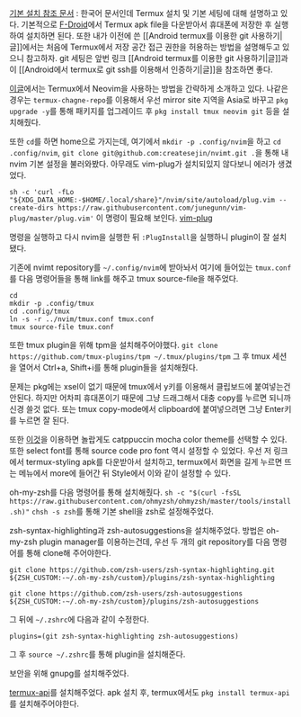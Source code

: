 [기본 설치 참조 문서](https://toopyo.tistory.com/entry/Termux%EC%95%88%EB%93%9C%EB%A1%9C%EC%9D%B4%EB%93%9C-%ED%8F%B0%EC%97%90%EC%84%9C-%ED%84%B0%EB%AF%B8%EB%84%90-%EC%93%B0%EA%B8%B0) : 한국어 문서인데 Termux 설치 및 기본 세팅에 대해 설명하고 있다.
기본적으로 [F-Droid](https://f-droid.org/en/packages/com.termux/)에서 Termux apk file을 다운받아서 휴대폰에 저장한 후 실행하여 설치하면 된다. 또한 내가 이전에 쓴 [[Android termux를 이용한 git 사용하기|글]]에서는 처음에 Termux에서 저장 공간 접근 권한을 허용하는 방법을 설명해두고 있으니 참고하자. git 세팅은 앞번 링크 [[Android termux를 이용한 git 사용하기|글]]과 이 [[Android에서 termux로 git ssh를 이용해서 인증하기|글]]을 참조하면 좋다.

[이글](https://practical.li/neovim/termux/)에서는 Termux에서 Neovim을 사용하는 방법을 간략하게 소개하고 있다.
나같은 경우는 `termux-chagne-repo`를 이용해서 우선 mirror site 지역을 Asia로 바꾸고 
`pkg upgrade -y`를 통해 패키지를 업그레이드 후 `pkg install tmux neovim git` 등을 설치해줬다.

또한 `cd`를 하면 home으로 가지는데, 여기에서 `mkdir -p .config/nvim`을 하고 `cd .config/nvim`, 
`git clone git@github.com:createsejin/nvimt.git .`을 통해 내 nvim 기본 설정을 불러와봤다. 아무래도 vim-plug가 설치되있지 않다보니 에러가 생겼었다. 

`sh -c 'curl -fLo "${XDG_DATA_HOME:-$HOME/.local/share}"/nvim/site/autoload/plug.vim --create-dirs https://raw.githubusercontent.com/junegunn/vim-plug/master/plug.vim'`
이 명령이 필요해 보인다. [vim-plug](https://github.com/junegunn/vim-plug)

명령을 실행하고 다시 nvim을 실행한 뒤 `:PlugInstall`을 실행하니 plugin이 잘 설치됐다.

기존에 nvimt repository를 `~/.config/nvim`에 받아놔서 여기에 들어있는 `tmux.conf`를 다음 명령어들을 통해 link를 해주고 tmux source-file을 해주었다.
```
cd
mkdir -p .config/tmux
cd .config/tmux
ln -s -r ../nvim/tmux.conf tmux.conf
tmux source-file tmux.conf
```
또한 tmux plugin을 위해 tpm을 설치해주어야했다.
`git clone https://github.com/tmux-plugins/tpm ~/.tmux/plugins/tpm`
그 후 tmux 세션을 열어서 Ctrl+a, Shift+i를 통해 plugin들을 설치해줬다.

문제는 pkg에는 xsel이 없기 때문에 tmux에서 y키를 이용해서 클립보드에 붙여넣는건 안된다. 하지만 어차피 휴대폰이기 때문에 그냥 드래그해서 대충 copy를 누르면 되니까 신경 쓸것 없다. 또는 tmux copy-mode에서 clipboard에 붙여넣으려면 그냥 Enter키를 누르면 잘 된다.

또한 [이것](https://f-droid.org/ko/packages/com.termux.styling/)을 이용하면 놀랍게도 catppuccin mocha color theme를 선택할 수 있다. 또한 select font를 통해 source code pro font 역시 설정할 수 있었다. 우선 저 링크에서 termux-styling apk를 다운받아서 설치하고, termux에서 화면을 길게 누르면 뜨는 메뉴에서 more에 들어간 뒤 Style에서 이와 같이 설정할 수 있다.

oh-my-zsh를 다음 명령어를 통해 설치해줬다.
`sh -c "$(curl -fsSL https://raw.githubusercontent.com/ohmyzsh/ohmyzsh/master/tools/install.sh)"`
`chsh -s zsh`를 통해 기본 shell을 zsh로 설정해주었다.

zsh-syntax-highlighting과 zsh-autosuggestions을 설치해주었다.
방법은 oh-my-zsh plugin manager를 이용하는건데,
우선 두 개의 git repository를 다음 명령어를 통해 clone해 주어야한다.
```
git clone https://github.com/zsh-users/zsh-syntax-highlighting.git ${ZSH_CUSTOM:-~/.oh-my-zsh/custom}/plugins/zsh-syntax-highlighting

git clone https://github.com/zsh-users/zsh-autosuggestions ${ZSH_CUSTOM:-~/.oh-my-zsh/custom}/plugins/zsh-autosuggestions
```
그 뒤에 `~/.zshrc`에 다음과 같이 수정한다.
```
plugins=(git zsh-syntax-highlighting zsh-autosuggestions)
```
그 후 `source ~/.zshrc`를 통해 plugin을 설치해준다.

보안을 위해 gnupg를 설치해주었다.

[termux-api](https://f-droid.org/packages/com.termux.api/)를 설치해주었다.
apk 설치 후, termux에서도 `pkg install termux-api`를 설치해주어야한다.